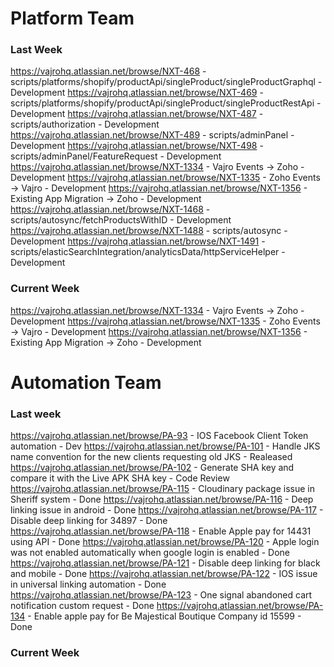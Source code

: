# Platform Team

### Last Week
https://vajrohq.atlassian.net/browse/NXT-468 - scripts/platforms/shopify/productApi/singleProduct/singleProductGraphql - Development
https://vajrohq.atlassian.net/browse/NXT-469 - scripts/platforms/shopify/productApi/singleProduct/singleProductRestApi - Development
https://vajrohq.atlassian.net/browse/NXT-487 - scripts/authorization - Development
https://vajrohq.atlassian.net/browse/NXT-489 - scripts/adminPanel - Development
https://vajrohq.atlassian.net/browse/NXT-498 - scripts/adminPanel/FeatureRequest - Development
https://vajrohq.atlassian.net/browse/NXT-1334 - Vajro Events -> Zoho - Development
https://vajrohq.atlassian.net/browse/NXT-1335 - Zoho Events -> Vajro - Development
https://vajrohq.atlassian.net/browse/NXT-1356 - Existing App Migration -> Zoho - Development
https://vajrohq.atlassian.net/browse/NXT-1468 - scripts/autosync/fetchProductsWithID - Development
https://vajrohq.atlassian.net/browse/NXT-1488 - scripts/autosync - Development
https://vajrohq.atlassian.net/browse/NXT-1491 - scripts/elasticSearchIntegration/analyticsData/httpServiceHelper - Development

### Current Week
https://vajrohq.atlassian.net/browse/NXT-1334 - Vajro Events -> Zoho - Development
https://vajrohq.atlassian.net/browse/NXT-1335 - Zoho Events -> Vajro - Development
https://vajrohq.atlassian.net/browse/NXT-1356 - Existing App Migration -> Zoho - Development


# Automation Team

### Last week
https://vajrohq.atlassian.net/browse/PA-93 - IOS Facebook Client Token automation - Dev
https://vajrohq.atlassian.net/browse/PA-101 - Handle JKS name convention for the new clients requesting old JKS - Realeased
https://vajrohq.atlassian.net/browse/PA-102 - Generate SHA key and compare it with the Live APK SHA key - Code Review
https://vajrohq.atlassian.net/browse/PA-115 - Cloudinary package issue in Sheriff system  - Done
https://vajrohq.atlassian.net/browse/PA-116 - Deep linking issue in android - Done
https://vajrohq.atlassian.net/browse/PA-117 - Disable deep linking for 34897 - Done
https://vajrohq.atlassian.net/browse/PA-118 - Enable Apple pay for 14431 using API - Done
https://vajrohq.atlassian.net/browse/PA-120 - Apple login was not enabled automatically when google login is enabled - Done
https://vajrohq.atlassian.net/browse/PA-121 - Disable deep linking for black and mobile - Done
https://vajrohq.atlassian.net/browse/PA-122 - IOS issue in universal linking automation - Done
https://vajrohq.atlassian.net/browse/PA-123 - One signal abandoned cart notification custom request - Done
https://vajrohq.atlassian.net/browse/PA-134 - Enable apple pay for Be Majestical Boutique Company id 15599 - Done

### Current Week

